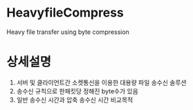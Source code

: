 # HeavyfileCompress
Heavy file transfer using byte compression

# 상세설명
1. 서버 및 클라이언트간 소켓통신을 이용한 대용량 파일 송수신 솔루션
2. 송수신 규칙으로 한패킷당 정해진 byte수가 있음
3. 일반 송수신 시간과 압축 송수신 시간 비교목적

